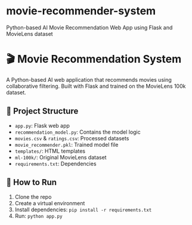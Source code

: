 # movie-recommender-system
Python-based AI Movie Recommendation Web App using Flask and MovieLens dataset

# 🎬 Movie Recommendation System

A Python-based AI web application that recommends movies using collaborative filtering. Built with Flask and trained on the MovieLens 100k dataset.

## 📂 Project Structure
- `app.py`: Flask web app
- `recommendation_model.py`: Contains the model logic
- `movies.csv` & `ratings.csv`: Processed datasets
- `movie_recommender.pkl`: Trained model file
- `templates/`: HTML templates
- `ml-100k/`: Original MovieLens dataset
- `requirements.txt`: Dependencies

## 🚀 How to Run
1. Clone the repo
2. Create a virtual environment
3. Install dependencies: `pip install -r requirements.txt`
4. Run: `python app.py`
